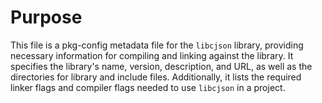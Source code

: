 # Purpose
This file is a pkg-config metadata file for the `libcjson` library, providing necessary information for compiling and linking against the library. It specifies the library's name, version, description, and URL, as well as the directories for library and include files. Additionally, it lists the required linker flags and compiler flags needed to use `libcjson` in a project.
